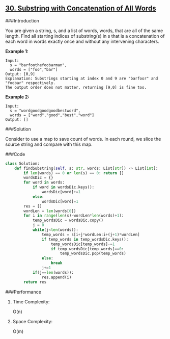 ## [30. Substring with Concatenation of All Words](https://leetcode-cn.com/problems/substring-with-concatenation-of-all-words/)

###Introduction

You are given a string, s, and a list of words, words, that are all of the same length. Find all starting indices of substring(s) in s that is a concatenation of each word in words exactly once and without any intervening characters.

**Example 1:**

```
Input:
  s = "barfoothefoobarman",
  words = ["foo","bar"]
Output: [0,9]
Explanation: Substrings starting at index 0 and 9 are "barfoor" and "foobar" respectively.
The output order does not matter, returning [9,0] is fine too.
```

**Example 2:**

```
Input:
  s = "wordgoodgoodgoodbestword",
  words = ["word","good","best","word"]
Output: []
```

###Solution

Consider to use a map to save count of words. In each round, we slice the source string and  compare with this map. 

###Code

```python
class Solution:
    def findSubstring(self, s: str, words: List[str]) -> List[int]:
        if len(words) == 0 or len(s) == 0: return []
        wordsDic = {}
        for word in words:
            if word in wordsDic.keys():
                wordsDic[word]+=1
            else:
                wordsDic[word]=1
        res = []
        wordLen = len(words[0])
        for i in range(len(s)-wordLen*len(words)+1):
            temp_wordsDic = wordsDic.copy()
            j = 0
            while(j<len(words)):
                temp_words = s[i+j*wordLen:i+(j+1)*wordLen]
                if temp_words in temp_wordsDic.keys():
                    temp_wordsDic[temp_words]-=1
                    if temp_wordsDic[temp_words]==0:
                        temp_wordsDic.pop(temp_words)
                else:
                    break
                j+=1
            if(j==len(words)):
                res.append(i)
        return res
```

###Performance

1. Time Complexity: 

   O(n)

2. Space Complexity:

   O(m)

